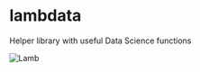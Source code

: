 # lambdata
Helper library with useful Data Science functions

![Lamb](https://github.com/LambdaSchool/DS-Unit-3-Sprint-1-Software-Engineering/raw/master/lamb.jpg)
